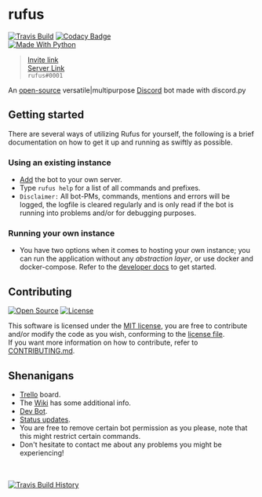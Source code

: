 # rufus
[![Travis Build](https://img.shields.io/travis/runarsf/rufus.svg?style=flat-square)](https://travis-ci.org/runarsf/rufus)
[![Codacy Badge](https://api.codacy.com/project/badge/Grade/44085548370046aeb594cde49bfc7ce8)](https://www.codacy.com/app/runarsf/rufus?utm_source=github.com&amp;utm_medium=referral&amp;utm_content=runarsf/rufus&amp;utm_campaign=Badge_Grade)<br/>
[![Made With Python](https://img.shields.io/badge/made%20with-python-%23306998.svg?style=flat-square)](https://www.python.org/)

> [Invite link](https://discordapp.com/oauth2/authorize?client_id=387390496038977536&scope=bot&permissions=2146958591)
<br/>[Server Link](https://discordapp.com/invite/9sVk3Jh)
<br/>`rufus#0001`

An [open-source](https://opensource.org/about "Guaranteeing the 'our' in source...") versatile|multipurpose [Discord](https://discordapp.com/) bot made with discord.py

## Getting started
There are several ways of utilizing Rufus for yourself, the following is a brief documentation on how to get it up and running as swiftly as possible.

### Using an existing instance
- [Add](https://discordapp.com/oauth2/authorize?client_id=387390496038977536&scope=bot&permissions=2146958591) the bot to your own server.
- Type `rufus help` for a list of all commands and prefixes.
- `Disclaimer:` All bot-PMs, commands, mentions and errors will be logged, the logfile is cleared regularly and is only read if the bot is running into problems and/or for debugging purposes.

### Running your own instance
- You have two options when it comes to hosting your own instance; you can run the application without any *abstraction layer*, or use docker and docker-compose. Refer to the [developer docs](https://github.com/runarsf/rufus/wiki/Developer-docs) to get started.

## Contributing
[![Open Source](https://img.shields.io/badge/open%20source-%E2%9D%A4-%23f44663.svg?style=flat-square)](https://opensource.org/)
[![License](https://img.shields.io/badge/license-MIT-yellow.svg?style=flat-square)](https://opensource.org/licenses/MIT)

This software is licensed under the [MIT license](https://opensource.org/licenses/MIT), you are free to contribute and/or modify the code as you wish, conforming to the [license file](https://github.com/runarsf/rufus/blob/master/LICENSE).
<br />
If you want more information on how to contribute, refer to [CONTRIBUTING.md](https://github.com/runarsf/rufus/blob/master/CONTRIBUTING.md).

## Shenanigans
- [Trello](https://trello.com/b/i7fwOpdK) board.
- The [Wiki](https://github.com/runarsf/rufus/wiki) has some additional info.
- [Dev Bot](https://discordapp.com/oauth2/authorize?client_id=583992813553713178&scope=bot&permissions=2146958591).
- [Status updates](https://discordapp.com/invite/9sVk3Jh).
- You are free to remove certain bot permission as you please, note that this might restrict certain commands.
- Don't hesitate to contact me about any problems you might be experiencing!

<br/><br/>
[![Travis Build History](https://buildstats.info/travisci/chart/runarsf/rufus)](https://travis-ci.org/runarsf/rufus/builds)
